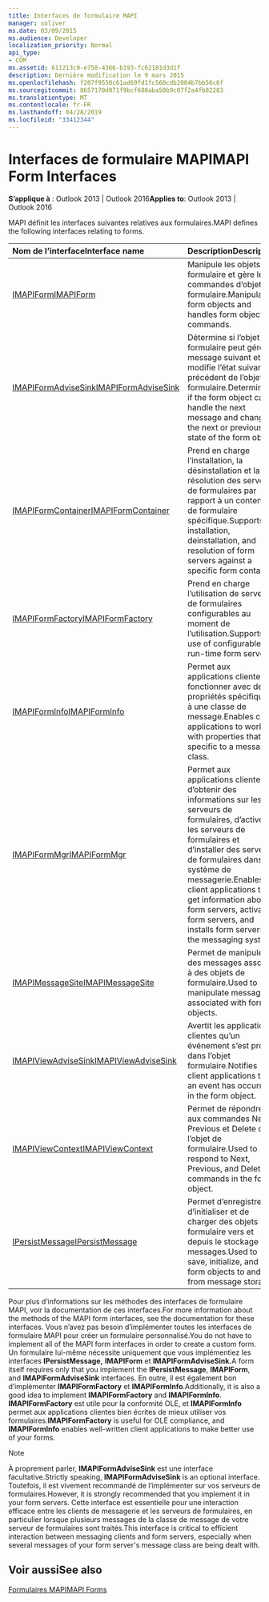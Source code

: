 ```yaml
---
title: Interfaces de formulaire MAPI
manager: soliver
ms.date: 03/09/2015
ms.audience: Developer
localization_priority: Normal
api_type:
- COM
ms.assetid: 611213c9-e758-4366-b193-fc62181d3d1f
description: Dernière modification le 9 mars 2015
ms.openlocfilehash: f207f9550c61ad69fd1fc560cdb2084b7bb56c6f
ms.sourcegitcommit: 8657170d071f9bcf680aba50b9c07f2a4fb82283
ms.translationtype: MT
ms.contentlocale: fr-FR
ms.lasthandoff: 04/28/2019
ms.locfileid: "33412344"
---
```

# <a name="mapi-form-interfaces"></a><span data-ttu-id="40c3a-103">Interfaces de formulaire MAPI</span><span class="sxs-lookup"><span data-stu-id="40c3a-103">MAPI Form Interfaces</span></span>

  
  
<span data-ttu-id="40c3a-104">**S’applique à** : Outlook 2013 | Outlook 2016</span><span class="sxs-lookup"><span data-stu-id="40c3a-104">**Applies to**: Outlook 2013 | Outlook 2016</span></span> 
  
<span data-ttu-id="40c3a-105">MAPI définit les interfaces suivantes relatives aux formulaires.</span><span class="sxs-lookup"><span data-stu-id="40c3a-105">MAPI defines the following interfaces relating to forms.</span></span>
  
|<span data-ttu-id="40c3a-106">**Nom de l’interface**</span><span class="sxs-lookup"><span data-stu-id="40c3a-106">**Interface name**</span></span>|<span data-ttu-id="40c3a-107">**Description**</span><span class="sxs-lookup"><span data-stu-id="40c3a-107">**Description**</span></span>|
|:-----|:-----|
|[<span data-ttu-id="40c3a-108">IMAPIForm</span><span class="sxs-lookup"><span data-stu-id="40c3a-108">IMAPIForm</span></span>](imapiformiunknown.md) <br/> |<span data-ttu-id="40c3a-109">Manipule les objets de formulaire et gère les commandes d’objet de formulaire.</span><span class="sxs-lookup"><span data-stu-id="40c3a-109">Manipulates form objects and handles form object commands.</span></span>  <br/> |
|[<span data-ttu-id="40c3a-110">IMAPIFormAdviseSink</span><span class="sxs-lookup"><span data-stu-id="40c3a-110">IMAPIFormAdviseSink</span></span>](imapiformadvisesinkiunknown.md) <br/> |<span data-ttu-id="40c3a-111">Détermine si l’objet de formulaire peut gérer le message suivant et modifie l’état suivant ou précédent de l’objet de formulaire.</span><span class="sxs-lookup"><span data-stu-id="40c3a-111">Determines if the form object can handle the next message and changes the next or previous state of the form object.</span></span>  <br/> |
|[<span data-ttu-id="40c3a-112">IMAPIFormContainer</span><span class="sxs-lookup"><span data-stu-id="40c3a-112">IMAPIFormContainer</span></span>](imapiformcontaineriunknown.md) <br/> |<span data-ttu-id="40c3a-113">Prend en charge l’installation, la désinstallation et la résolution des serveurs de formulaires par rapport à un conteneur de formulaire spécifique.</span><span class="sxs-lookup"><span data-stu-id="40c3a-113">Supports installation, deinstallation, and resolution of form servers against a specific form container.</span></span>  <br/> |
|[<span data-ttu-id="40c3a-114">IMAPIFormFactory</span><span class="sxs-lookup"><span data-stu-id="40c3a-114">IMAPIFormFactory</span></span>](imapiformfactoryiunknown.md) <br/> |<span data-ttu-id="40c3a-115">Prend en charge l’utilisation de serveurs de formulaires configurables au moment de l’utilisation.</span><span class="sxs-lookup"><span data-stu-id="40c3a-115">Supports the use of configurable run-time form servers.</span></span>  <br/> |
|[<span data-ttu-id="40c3a-116">IMAPIFormInfo</span><span class="sxs-lookup"><span data-stu-id="40c3a-116">IMAPIFormInfo</span></span>](imapiforminfoimapiprop.md) <br/> |<span data-ttu-id="40c3a-117">Permet aux applications clientes de fonctionner avec des propriétés spécifiques à une classe de message.</span><span class="sxs-lookup"><span data-stu-id="40c3a-117">Enables client applications to work with properties that are specific to a message class.</span></span>  <br/> |
|[<span data-ttu-id="40c3a-118">IMAPIFormMgr</span><span class="sxs-lookup"><span data-stu-id="40c3a-118">IMAPIFormMgr</span></span>](imapiformmgriunknown.md) <br/> |<span data-ttu-id="40c3a-119">Permet aux applications clientes d’obtenir des informations sur les serveurs de formulaires, d’activer les serveurs de formulaires et d’installer des serveurs de formulaires dans le système de messagerie.</span><span class="sxs-lookup"><span data-stu-id="40c3a-119">Enables client applications to get information about form servers, activates form servers, and installs form servers in the messaging system.</span></span>  <br/> |
|[<span data-ttu-id="40c3a-120">IMAPIMessageSite</span><span class="sxs-lookup"><span data-stu-id="40c3a-120">IMAPIMessageSite</span></span>](imapimessagesiteiunknown.md) <br/> |<span data-ttu-id="40c3a-121">Permet de manipuler des messages associés à des objets de formulaire.</span><span class="sxs-lookup"><span data-stu-id="40c3a-121">Used to manipulate messages associated with form objects.</span></span>  <br/> |
|[<span data-ttu-id="40c3a-122">IMAPIViewAdviseSink</span><span class="sxs-lookup"><span data-stu-id="40c3a-122">IMAPIViewAdviseSink</span></span>](imapiviewadvisesinkiunknown.md) <br/> |<span data-ttu-id="40c3a-123">Avertit les applications clientes qu’un événement s’est produit dans l’objet formulaire.</span><span class="sxs-lookup"><span data-stu-id="40c3a-123">Notifies client applications that an event has occurred in the form object.</span></span>  <br/> |
|[<span data-ttu-id="40c3a-124">IMAPIViewContext</span><span class="sxs-lookup"><span data-stu-id="40c3a-124">IMAPIViewContext</span></span>](imapiviewcontextiunknown.md) <br/> |<span data-ttu-id="40c3a-125">Permet de répondre aux commandes Next, Previous et Delete dans l’objet de formulaire.</span><span class="sxs-lookup"><span data-stu-id="40c3a-125">Used to respond to Next, Previous, and Delete commands in the form object.</span></span>  <br/> |
|[<span data-ttu-id="40c3a-126">IPersistMessage</span><span class="sxs-lookup"><span data-stu-id="40c3a-126">IPersistMessage</span></span>](ipersistmessageiunknown.md) <br/> |<span data-ttu-id="40c3a-127">Permet d’enregistrer, d’initialiser et de charger des objets de formulaire vers et depuis le stockage des messages.</span><span class="sxs-lookup"><span data-stu-id="40c3a-127">Used to save, initialize, and load form objects to and from message storage.</span></span>  <br/> |
   
<span data-ttu-id="40c3a-128">Pour plus d’informations sur les méthodes des interfaces de formulaire MAPI, voir la documentation de ces interfaces.</span><span class="sxs-lookup"><span data-stu-id="40c3a-128">For more information about the methods of the MAPI form interfaces, see the documentation for these interfaces.</span></span> <span data-ttu-id="40c3a-129">Vous n’avez pas besoin d’implémenter toutes les interfaces de formulaire MAPI pour créer un formulaire personnalisé.</span><span class="sxs-lookup"><span data-stu-id="40c3a-129">You do not have to implement all of the MAPI form interfaces in order to create a custom form.</span></span> <span data-ttu-id="40c3a-130">Un formulaire lui-même nécessite uniquement que vous implémentiez les interfaces **IPersistMessage,** **IMAPIForm** et **IMAPIFormAdviseSink.**</span><span class="sxs-lookup"><span data-stu-id="40c3a-130">A form itself requires only that you implement the **IPersistMessage**, **IMAPIForm**, and **IMAPIFormAdviseSink** interfaces.</span></span> <span data-ttu-id="40c3a-131">En outre, il est également bon d’implémenter **IMAPIFormFactory** et **IMAPIFormInfo**.</span><span class="sxs-lookup"><span data-stu-id="40c3a-131">Additionally, it is also a good idea to implement **IMAPIFormFactory** and **IMAPIFormInfo**.</span></span> <span data-ttu-id="40c3a-132">**IMAPIFormFactory** est utile pour la conformité OLE, et **IMAPIFormInfo** permet aux applications clientes bien écrites de mieux utiliser vos formulaires.</span><span class="sxs-lookup"><span data-stu-id="40c3a-132">**IMAPIFormFactory** is useful for OLE compliance, and **IMAPIFormInfo** enables well-written client applications to make better use of your forms.</span></span> 
  
> [!NOTE]
> <span data-ttu-id="40c3a-133">À proprement parler, **IMAPIFormAdviseSink** est une interface facultative.</span><span class="sxs-lookup"><span data-stu-id="40c3a-133">Strictly speaking, **IMAPIFormAdviseSink** is an optional interface.</span></span> <span data-ttu-id="40c3a-134">Toutefois, il est vivement recommandé de l’implémenter sur vos serveurs de formulaires.</span><span class="sxs-lookup"><span data-stu-id="40c3a-134">However, it is strongly recommended that you implement it in your form servers.</span></span> <span data-ttu-id="40c3a-135">Cette interface est essentielle pour une interaction efficace entre les clients de messagerie et les serveurs de formulaires, en particulier lorsque plusieurs messages de la classe de message de votre serveur de formulaires sont traités.</span><span class="sxs-lookup"><span data-stu-id="40c3a-135">This interface is critical to efficient interaction between messaging clients and form servers, especially when several messages of your form server's message class are being dealt with.</span></span> 
  
## <a name="see-also"></a><span data-ttu-id="40c3a-136">Voir aussi</span><span class="sxs-lookup"><span data-stu-id="40c3a-136">See also</span></span>



[<span data-ttu-id="40c3a-137">Formulaires MAPI</span><span class="sxs-lookup"><span data-stu-id="40c3a-137">MAPI Forms</span></span>](mapi-forms.md)

